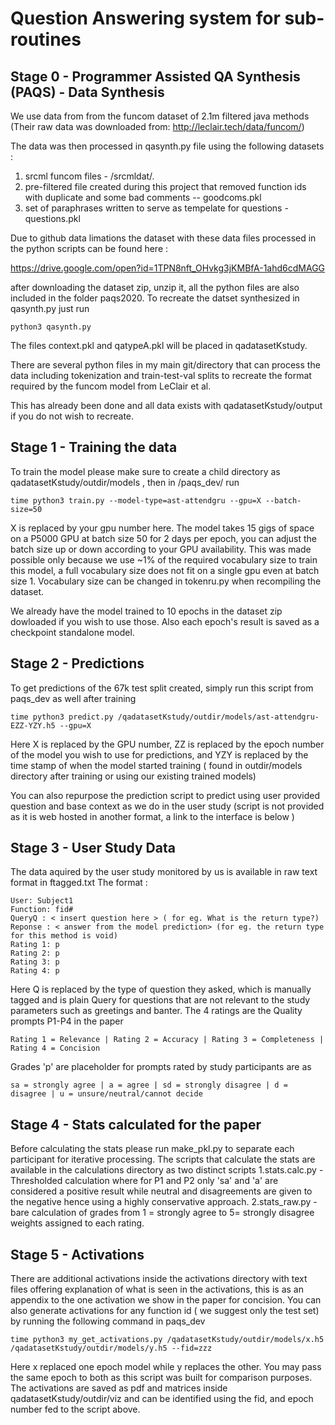 # Question Answering system for sub-routines

## Stage 0 - Programmer Assisted QA Synthesis (PAQS) - Data Synthesis 

We use data from from the funcom dataset of 2.1m filtered java methods
(Their raw data was downloaded from: http://leclair.tech/data/funcom/)

The data was then processed in qasynth.py file using the following datasets :

1. srcml funcom files - /srcmldat/.
2. pre-filtered file created during this project that removed function ids with duplicate and some bad comments -- goodcoms.pkl
3. set of paraphrases written to serve as tempelate for questions - questions.pkl 

Due to github data limations the dataset with these data files processed in the python scripts can be found here :

https://drive.google.com/open?id=1TPN8nft_OHvkg3jKMBfA-1ahd6cdMAGG

after downloading the dataset zip, unzip it, all the python files are also included in the folder paqs2020. To recreate the datset synthesized in qasynth.py just run 

```
python3 qasynth.py
```
The files context.pkl and qatypeA.pkl will be placed in qadatasetKstudy.

There are several python files in my main git/directory that can process the data including tokenization and train-test-val splits to recreate the format required by the funcom model from LeClair et al.

This has already been done and all data exists with qadatasetKstudy/output if you do not wish to recreate.

## Stage 1 - Training the data 
To train the model please make sure to create a child directory as qadatasetKstudy/outdir/models , then in /paqs_dev/ run 
```
time python3 train.py --model-type=ast-attendgru --gpu=X --batch-size=50
```
X is replaced by your gpu number here. The model takes 15 gigs of space on a P5000 GPU at batch size 50 for 2 days per epoch, you can adjust the batch size up or down according to your GPU availability. This was made possible only because we use ~1% of the required vocabulary size to train this model, a full vocabulary size does not fit on a single gpu even at batch size 1. Vocabulary size can be changed in tokenru.py when recompiling the dataset. 

We already have the model trained to 10 epochs in the dataset zip dowloaded if you wish to use those. Also each epoch's result is saved as a checkpoint standalone model.

## Stage 2 - Predictions 
To get predictions of the 67k test split created, simply run this script from paqs_dev as well after training
```
time python3 predict.py /qadatasetKstudy/outdir/models/ast-attendgru-EZZ-YZY.h5 --gpu=X
```
Here X is replaced by the GPU number, ZZ is replaced by the epoch number of the model you wish to use for predictions, and YZY is replaced by the time stamp of when the model started training ( found in outdir/models directory after training or using our existing trained models)

You can also repurpose the prediction script to predict using user provided question and base context as we do in the user study (script is not provided as it is web hosted in another format, a link to the interface is below ) 

## Stage 3 - User Study Data
The data aquired by the user study monitored by us is available in raw text format in ftagged.txt
The format :
```
User: Subject1
Function: fid#
QueryQ : < insert question here > ( for eg. What is the return type?)
Reponse : < answer from the model prediction> (for eg. the return type for this method is void)
Rating 1: p
Rating 2: p
Rating 3: p
Rating 4: p
```
Here Q is replaced by the type of question they asked, which is manually tagged and is plain Query for questions that are not relevant to the study parameters such as greetings and banter. The 4 ratings are the Quality prompts P1-P4 in the paper 
```
Rating 1 = Relevance | Rating 2 = Accuracy | Rating 3 = Completeness | Rating 4 = Concision
```
Grades 'p' are placeholder for prompts rated by study participants are  as 
```
sa = strongly agree | a = agree | sd = strongly disagree | d = disagree | u = unsure/neutral/cannot decide
```
## Stage 4 - Stats calculated for the paper
Before calculating the stats please run make_pkl.py to separate each participant for iterative processing. The scripts that calculate the stats are available in the calculations directory as two distinct scripts 
1.stats.calc.py - Thresholded calculation where for P1 and P2 only 'sa' and 'a' are considered a positive result while neutral and disagreements are given to the negative hence using a highly conservative approach.
2.stats_raw.py - bare calculation of grades from 1 = strongly agree to 5= strongly disagree weights assigned to each rating.

## Stage 5 - Activations
There are additional activations inside the activations directory with text files offering explanation of what is seen in the activations, this is as an appendix to the one activation we show in the paper for concision. You can also generate activations for any function id ( we suggest only the test set)  by running the following command in paqs_dev 
```
time python3 my_get_activations.py /qadatasetKstudy/outdir/models/x.h5 /qadatasetKstudy/outdir/models/y.h5 --fid=zzz
```
Here x replaced one epoch model while y replaces the other. You may pass the same epoch to both as this script was built for comparison purposes. The activations are saved as pdf and matrices inside qadatasetKstudy/outdir/viz and can be identified using the fid, and epoch number fed to the script above.
